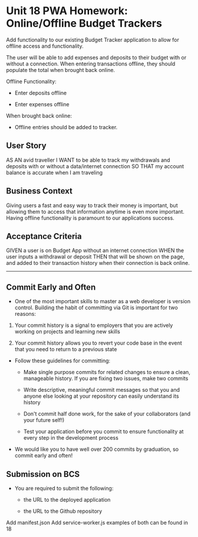 # Unit 18 PWA Homework: Online/Offline Budget Trackers

Add functionality to our existing Budget Tracker application to allow for offline access and functionality.

The user will be able to add expenses and deposits to their budget with or without a connection. When entering transactions offline, they should populate the total when brought back online.

Offline Functionality:

- Enter deposits offline

- Enter expenses offline

When brought back online:

- Offline entries should be added to tracker.

## User Story

AS AN avid traveller
I WANT to be able to track my withdrawals and deposits with or without a data/internet connection
SO THAT my account balance is accurate when I am traveling

## Business Context

Giving users a fast and easy way to track their money is important, but allowing them to access that information anytime is even more important. Having offline functionality is paramount to our applications success.

## Acceptance Criteria

GIVEN a user is on Budget App without an internet connection
WHEN the user inputs a withdrawal or deposit
THEN that will be shown on the page, and added to their transaction history when their connection is back online.

---

## Commit Early and Often

- One of the most important skills to master as a web developer is version control. Building the habit of committing via Git is important for two reasons:

1. Your commit history is a signal to employers that you are actively working on projects and learning new skills

2. Your commit history allows you to revert your code base in the event that you need to return to a previous state

- Follow these guidelines for committing:

  - Make single purpose commits for related changes to ensure a clean, manageable history. If you are fixing two issues, make two commits

  - Write descriptive, meaningful commit messages so that you and anyone else looking at your repository can easily understand its history

  - Don't commit half done work, for the sake of your collaborators (and your future self!)

  - Test your application before you commit to ensure functionality at every step in the development process

- We would like you to have well over 200 commits by graduation, so commit early and often!

## Submission on BCS

- You are required to submit the following:

  - the URL to the deployed application

  - the URL to the Github repository

Add manifest.json
Add service-worker.js
examples of both can be found in 18
